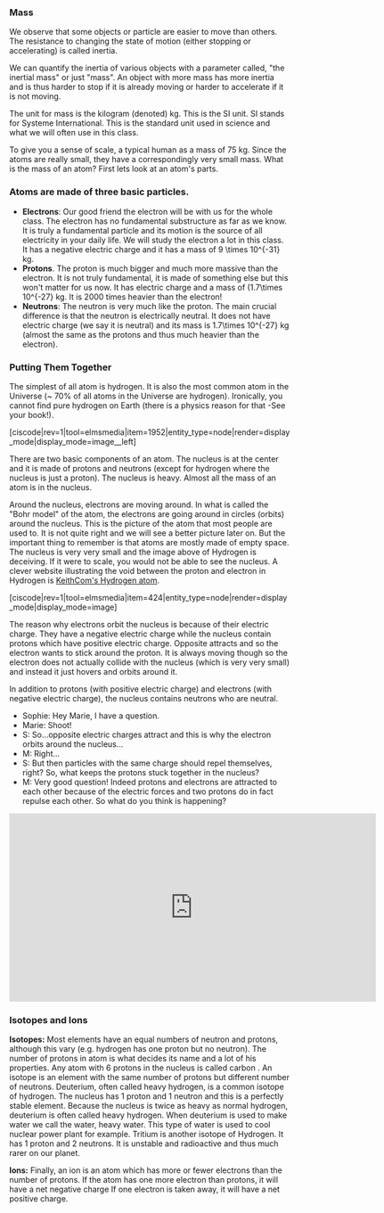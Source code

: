 ### Mass

We observe that some objects or particle are easier to move than others. The resistance to changing the state of motion (either stopping or accelerating) is called inertia. 

We can quantify the inertia of various objects with a parameter called, "the inertial mass" or just "mass". 
An object with more mass has more inertia and is thus harder to stop if it is already moving or harder to accelerate if it is not moving. 

The unit for mass is the kilogram (denoted) kg. This is the SI unit. SI stands for Systeme International. This is the standard unit used in science and what we will often use in this class. 

To give you a sense of scale, a typical human as a mass of 75 kg. Since the atoms are really small, they have a correspondingly very small mass. What is the mass of an atom? First lets look at an atom's parts.
 
### Atoms are made of three basic particles.

- **Electrons**: Our good friend the electron will be with us for the whole class. The electron has no fundamental substructure as far as we know. It is truly a fundamental particle and its motion is the source of all electricity in your daily life. We will study the electron a lot in this class. It has a negative electric charge and it has a mass of  <lrn-math>9 \times 10^{-31} </lrn-math> kg.
- **Protons**. The proton is much bigger and much more massive than the electron. It is not truly fundamental, it is made of something else but this won't matter for us now. It has electric charge and a mass of  <lrn-math>(1.7\times 10^{-27} </lrn-math> kg. It is 2000 times heavier than the electron!
- **Neutrons**: The neutron is very much like the proton. The main crucial difference is that the neutron is electrically neutral. It does not have electric charge (we say it is neutral) and its mass is  <lrn-math>1.7\times 10^{-27} </lrn-math> kg (almost the same as the protons and thus much heavier than the electron). 

### Putting Them Together

The simplest of all atom is hydrogen. It is also the most common atom in the Universe (~ 70% of all atoms in the Universe are hydrogen). Ironically, you cannot find pure hydrogen on Earth (there is a physics reason for that -See your book!).

[ciscode|rev=1|tool=elmsmedia|item=1952|entity_type=node|render=display_mode|display_mode=image__left]

There are two basic components of an atom. The nucleus is at the center and it is made of protons and neutrons (except for hydrogen where the nucleus is just a proton). The nucleus is heavy. Almost all the mass of an atom is in the nucleus.

Around the nucleus, electrons are moving around. In what is called the "Bohr model" of the atom, the electrons are going around in circles (orbits) around the nucleus. This is the picture of the atom that most people are used to. It is not quite right and we will see a better picture later on. But the important thing to remember is that atoms are mostly made of empty space. The nucleus is very very small and the image above of Hydrogen is deceiving. If it were to scale, you would not be able to see the nucleus. A clever website illustrating the void between the proton and electron in Hydrogen is [KeithCom's Hydrogen atom](http://keithcom.com/atoms/scale.php).

<div class="small-6 medium-4 column right">[ciscode|rev=1|tool=elmsmedia|item=424|entity_type=node|render=display_mode|display_mode=image]</div>

The reason why electrons orbit the nucleus is because of their electric charge. They have a negative electric charge while the nucleus contain protons which have positive electric charge. Opposite attracts and so the electron wants to stick around the proton. It is always moving though so the electron does not actually collide with the nucleus (which is very very small) and instead it just hovers and orbits around it.

In addition to protons (with positive electric charge) and electrons (with negative electric charge), the nucleus contains neutrons who are neutral.

- Sophie: Hey Marie, I have a question.
- Marie: Shoot!
- S: So...opposite electric charges attract and this is why the electron orbits around the nucleus...
- M: Right...
- S: But then particles with the same charge should repel themselves, right? So, what keeps the protons stuck together in the nucleus?
- M: Very good question! Indeed protons and electrons are attracted to each other because of the electric forces and two protons do in fact repulse each other. So what do you think is happening?

<iframe src="https://h5p.org/h5p/embed/75091" width="658" height="338" frameborder="0" allowfullscreen="allowfullscreen"></iframe><script src="https://h5p.org/sites/all/modules/h5p/library/js/h5p-resizer.js" charset="UTF-8"></script>

### Isotopes and Ions

**Isotopes:** Most elements have an equal numbers of neutron and protons, although this vary (e.g. hydrogen has one proton but no neutron). The number of protons in atom is what decides its name and a lot of his properties. Any atom with 6 protons in the nucleus is called carbon . An isotope is an element with the same number of protons but different number of neutrons. Deuterium, often called heavy hydrogen, is a common isotope of hydrogen. The nucleus has 1 proton and 1 neutron and this is a perfectly stable element. Because the nucleus is twice as heavy as normal hydrogen, deuterium is often called heavy hydrogen. When deuterium is used to make water we call the water, heavy water. This type of water is used to cool nuclear power plant for example. Tritium is another isotope of Hydrogen. It has 1 proton and 2 neutrons. It is unstable and radioactive and thus much rarer on our planet.

**Ions:** Finally, an ion is an atom which has more or fewer electrons than the number of protons. If the atom has one more electron than protons, it will have a net negative charge  If one electron is taken away, it will have a net positive charge.